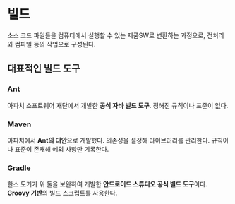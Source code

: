 # 빌드
소스 코드 파일들을 컴퓨터에서 실행할 수 있는 제품SW로 변환하는 과정으로, 전처리와 컴파일 등의 작업으로 구성된다.

## 대표적인 빌드 도구
### Ant
아파치 소프트웨어 재단에서 개발한 **공식 자바 빌드 도구**. 정해진 규칙이나 표준이 없다.

### Maven
아파치에서 **Ant의 대안**으로 개발했다. 의존성을 설정해 라이브러리를 관리한다. 규칙이나 표준이 존재해 예외 사항만 기록한다.

### Gradle
한스 도커가 위 둘을 보완하여 개발한 **안드로이드 스튜디오 공식 빌드 도구**이다. **Groovy 기반**의 빌드 스크립트를 사용한다.